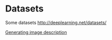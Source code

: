 # Datasets
Some datasets
http://deeplearning.net/datasets/

[Generating image description](http://nlp.cs.illinois.edu/HockenmaierGroup/Framing_Image_Description/KCCA.html)

